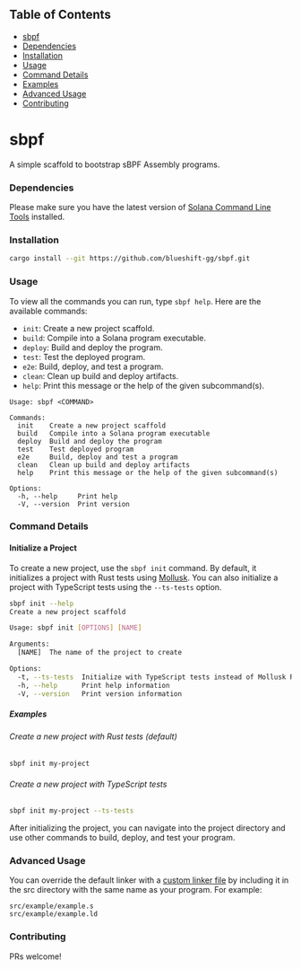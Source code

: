 ## Table of Contents

-   [sbpf](#sbpf)
-   [Dependencies](#dependencies)
-   [Installation](#installation)
-   [Usage](#usage)
-   [Command Details](#command-details)
-   [Examples](#examples)
-   [Advanced Usage](#advanced-usage)
-   [Contributing](#contributing)

# sbpf

A simple scaffold to bootstrap sBPF Assembly programs.

### Dependencies

Please make sure you have the latest version of [Solana Command Line Tools](https://docs.solanalabs.com/cli/install) installed.

### Installation

```sh
cargo install --git https://github.com/blueshift-gg/sbpf.git
```

### Usage

To view all the commands you can run, type `sbpf help`. Here are the available commands:

-   `init`: Create a new project scaffold.
-   `build`: Compile into a Solana program executable.
-   `deploy`: Build and deploy the program.
-   `test`: Test the deployed program.
-   `e2e`: Build, deploy, and test a program.
-   `clean`: Clean up build and deploy artifacts.
-   `help`: Print this message or the help of the given subcommand(s).

```
Usage: sbpf <COMMAND>

Commands:
  init    Create a new project scaffold
  build   Compile into a Solana program executable
  deploy  Build and deploy the program
  test    Test deployed program
  e2e     Build, deploy and test a program
  clean   Clean up build and deploy artifacts
  help    Print this message or the help of the given subcommand(s)

Options:
  -h, --help     Print help
  -V, --version  Print version
```

### Command Details

#### Initialize a Project

To create a new project, use the `sbpf init` command. By default, it initializes a project with Rust tests using [Mollusk](https://github.com/buffalojoec/mollusk). You can also initialize a project with TypeScript tests using the `--ts-tests` option.

```sh
sbpf init --help
Create a new project scaffold

Usage: sbpf init [OPTIONS] [NAME]

Arguments:
  [NAME]  The name of the project to create

Options:
  -t, --ts-tests  Initialize with TypeScript tests instead of Mollusk Rust tests
  -h, --help      Print help information
  -V, --version   Print version information
```

##### Examples

###### Create a new project with Rust tests (default)

```sh
sbpf init my-project
```

###### Create a new project with TypeScript tests

```sh
sbpf init my-project --ts-tests
```

After initializing the project, you can navigate into the project directory and use other commands to build, deploy, and test your program.

### Advanced Usage

You can override the default linker with a [custom linker file](https://github.com/deanmlittle/sbpf-asm-noop/blob/master/src/noop/noop.ld) by including it in the src directory with the same name as your program. For example:

```
src/example/example.s
src/example/example.ld
```

### Contributing

PRs welcome!
